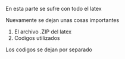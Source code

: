 En esta parte se sufre con todo el latex

Nuevamente se dejan unas cosas importantes
1) El archivo .ZIP del latex
2) Codigos utilizados

Los codigos se dejan por separado 
